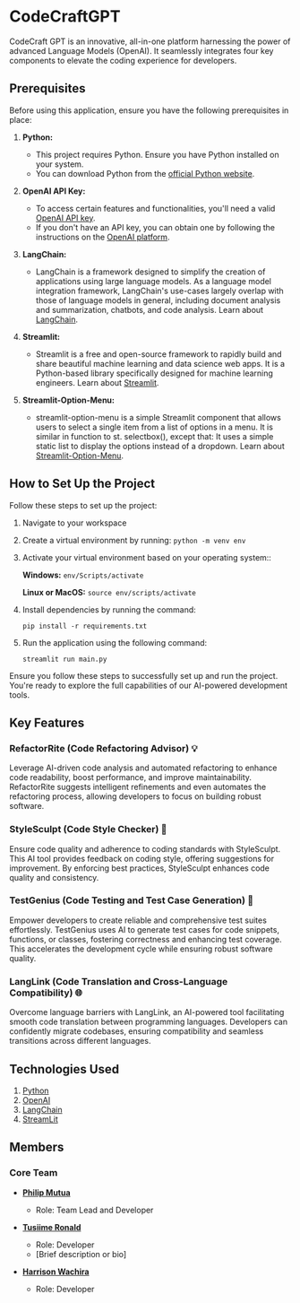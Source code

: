 # CodeCraftGPT

CodeCraft GPT is an innovative, all-in-one platform harnessing the power of advanced Language Models (OpenAI). It seamlessly integrates four key components to elevate the coding experience for developers.

## Prerequisites

Before using this application, ensure you have the following prerequisites in place:

1. **Python:**
    - This project requires Python. Ensure you have Python installed on your system.
    - You can download Python from the [official Python website](https://www.python.org/downloads/).

2. **OpenAI API Key:**
   - To access certain features and functionalities, you'll need a valid [OpenAI API key](https://platform.openai.com/api-keys).
   - If you don't have an API key, you can obtain one by following the instructions on the [OpenAI platform](https://platform.openai.com/signup).

3. **LangChain:**
    - LangChain is a framework designed to simplify the creation of applications using large language models. As a language model integration framework, LangChain's use-cases largely overlap with those of language models in general, including document analysis and summarization, chatbots, and code analysis. Learn about [LangChain](https://python.langchain.com/).

4. **Streamlit:**
    - Streamlit is a free and open-source framework to rapidly build and share beautiful machine learning and data science web apps. It is a Python-based library specifically designed for machine learning engineers. Learn about [Streamlit](https://streamlit.io/).

5. **Streamlit-Option-Menu:**
    - streamlit-option-menu is a simple Streamlit component that allows users to select a single item from a list of options in a menu. It is similar in function to st. selectbox(), except that: It uses a simple static list to display the options instead of a dropdown. Learn about [Streamlit-Option-Menu](https://github.com/victoryhb/streamlit-option-menu#:~:text=streamlit%2Doption%2Dmenu-,streamlit%2Doption%2Dmenu%20is%20a%20simple%20Streamlit%20component%20that%20allows,options%20instead%20of%20a%20dropdown).

## How to Set Up the Project

Follow these steps to set up the project:

1. Navigate to your workspace
2. Create a virtual environment by running: `python -m venv env`
3. Activate your virtual environment based on your operating system::

   **Windows:**
   `env/Scripts/activate`

   **Linux or MacOS:**
   `source env/scripts/activate`

4. Install dependencies by running the command:

    `pip install -r requirements.txt`

5. Run the application using the following command:

    `streamlit run main.py`

Ensure you follow these steps to successfully set up and run the project. You're ready to explore the full capabilities of our AI-powered development tools.

<!-- TODO refactor ## How to Use the Application

Follow these steps to make the most of our AI-powered development tools:

1. **RefactorRite (Code Refactoring Advisor) 💡:**
   - Input your code snippets or files into RefactorRite.
   - Review the intelligent suggestions for code improvements.
   - Choose to manually apply refinements or let RefactorRite automate the process.

2. **StyleSculpt (Code Style Checker) 🎨:**
   - Upload your code files to StyleSculpt.
   - Receive feedback on coding style and suggestions for enhancement.
   - Implement the recommended changes to improve code quality.

3. **TestGenius (Code Testing and Test Case Generation) 🧪:**
   - Provide your code snippets or functions to TestGenius.
   - Let TestGenius generate comprehensive test cases for your code.
   - Incorporate the generated test cases into your testing suite.

4. **LangLink (Code Translation and Cross-Language Compatibility) 🌐:**
   - Copy and paste code from one programming language into LangLink.
   - Select the target language for translation.
   - Retrieve the translated code with ensured compatibility across languages.

These simple instructions will guide you through the seamless utilization of our AI tools. If you have any questions or encounter issues, feel free to reach out to our support team. -->

<!-- ## Configuration

we will explain any configuration options or settings that users might need to adjust. [if any] -->

## Key Features

### RefactorRite (Code Refactoring Advisor) 💡

Leverage AI-driven code analysis and automated refactoring to enhance code readability, boost performance, and improve maintainability. RefactorRite suggests intelligent refinements and even automates the refactoring process, allowing developers to focus on building robust software.

### StyleSculpt (Code Style Checker) 🎨

Ensure code quality and adherence to coding standards with StyleSculpt. This AI tool provides feedback on coding style, offering suggestions for improvement. By enforcing best practices, StyleSculpt enhances code quality and consistency.

### TestGenius (Code Testing and Test Case Generation) 🧪

Empower developers to create reliable and comprehensive test suites effortlessly. TestGenius uses AI to generate test cases for code snippets, functions, or classes, fostering correctness and enhancing test coverage. This accelerates the development cycle while ensuring robust software quality.

### LangLink (Code Translation and Cross-Language Compatibility) 🌐

Overcome language barriers with LangLink, an AI-powered tool facilitating smooth code translation between programming languages. Developers can confidently migrate codebases, ensuring compatibility and seamless transitions across different languages.

<!-- ## Examples

we will Provide code examples or usage scenarios to help users understand how to use the project in real-world situations.[if any] -->

<!-- ## Contributing

we will explain how others can contribute to the project, including guidelines for reporting issues or submitting pull requests. -->

<!-- ## Testing

We will outline any testing procedures or instructions for users to validate the project. -->

<!-- ## License

we will clearly state the project's license, providing information on how others can use, modify, and distribute the code. -->

<!-- ## Acknowledgments

We will give credit to contributors, libraries, or tools that have been instrumental in the development of the project. -->

<!-- ## Contact Information

we will provide ways for users to contact the project lead or maintainers. -->

<!-- ## FAQs (Frequently Asked Questions):

section for common questions and answers to address potential issues or concerns. -->

<!-- ## Changelog

Log of changes made to the project, including version updates and release notes. -->

<!-- ## Additional Resources

Link to any external documentation, tutorials, or related resources that can help users understand or extend the project. -->

## Technologies Used

1. [Python](https://www.python.org/downloads/)
2. [OpenAI](https://platform.openai.com)
3. [LangChain](https://python.langchain.com/)
4. [StreamLit](https://streamlit.io/)

## Members

### Core Team

- **[Philip Mutua](https://github.com/pmutua)**
  - Role: Team Lead and Developer

- **[Tusiime Ronald](https://github.com/tron66)**
  - Role: Developer
  - [Brief description or bio]

- **[Harrison Wachira](https://github.com/hnjogu)**
  - Role: Developer
